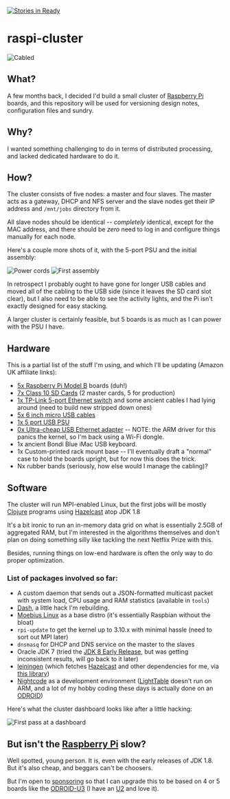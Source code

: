 [![Stories in Ready](https://badge.waffle.io/rcarmo/raspi-cluster.png?label=ready&title=Ready)](https://waffle.io/rcarmo/raspi-cluster)
# raspi-cluster

![Cabled](https://raw.github.com/rcarmo/raspi-cluster/master/pics/ethernet.jpg)

## What?

A few months back, I decided I'd build a small cluster of [Raspberry Pi][rpi] boards, and this repository will be used for versioning design notes, configuration files and sundry.

## Why?

I wanted something challenging to do in terms of distributed processing, and lacked dedicated hardware to do it.

## How?

The cluster consists of five nodes: a master and four slaves. The master acts as a gateway, DHCP and NFS server and the slave nodes get their IP address and `/mnt/jobs` directory from it.

All slave nodes should be identical -- _completely_ identical, except for the MAC address, and there should be _zero_ need to log in and configure things manually for each node.

Here's a couple more shots of it, with the 5-port PSU and the initial assembly:

![Power cords](https://raw.github.com/rcarmo/raspi-cluster/master/pics/micro_usb.jpg)
![First assembly](https://raw.github.com/rcarmo/raspi-cluster/master/pics/first_assembly.jpg)

In retrospect I probably ought to have gone for longer USB cables and moved all of the cabling to the USB side (since it leaves the SD card slot clear), but I also need to be able to see the activity lights, and the Pi isn't exactly designed for easy stacking.

A larger cluster is certainly feasible, but 5 boards is as much as I can power with the PSU I have.

## Hardware

This is a partial list of the stuff I'm using, and which I'll be updating (Amazon UK affiliate links):

* [5x Raspberry Pi Model B](http://www.amazon.co.uk/Raspberry-Pi-Model-512MB-RAM/dp/B008PT4GGC/ref=as_li_tf_tl?ie=UTF8&tag=thtaofma-21&linkCode=as2&camp=1634&creative=6738) boards (duh!)
* [7x Class 10 SD Cards](http://www.amazon.co.uk/gp/product/B003VNKNEG/ref=as_li_tf_tl?ie=UTF8&tag=thtaofma-21&linkCode=as2&camp=1634&creative=6738) (2 master cards, 5 for production)
* [1x TP-Link 5-port Ethernet switch](http://www.amazon.co.uk/TP-Link-TL-SF1005D-100Mbps-Unmanaged-Desktop/dp/B000FNFSPY/ref=as_li_tf_tl?ie=UTF8&tag=thtaofma-21&linkCode=as2&camp=1634&creative=6738) and some ancient cables I had lying around (need to build new stripped down ones)
* [5x 6 inch micro USB cables](http://www.amazon.co.uk/gp/product/B003YKX6WM/ref=as_li_tf_tl?ie=UTF8&tag=thtaofma-21&linkCode=as2&camp=1634&creative=6738)
* [1x 5 port USB PSU](http://www.amazon.co.uk/gp/product/B00EKDVGKQ/ref=as_li_tf_tl?ie=UTF8&tag=thtaofma-21&linkCode=as2&camp=1634&creative=6738)
* [0x Ultra-cheap USB Ethernet adapter](http://www.amazon.co.uk/gp/product/B009UOG3NU/ref=as_li_tf_tl?ie=UTF8&tag=thtaofma-21&linkCode=as2&camp=1634&creative=6738) -- NOTE: the ARM driver for this panics the kernel, so I'm back using a Wi-Fi dongle.
* 1x ancient Bondi Blue iMac USB keyboard.
* 1x Custom-printed rack mount base -- I'll eventually draft a "normal" case to hold the boards upright, but for now this does the trick.
* Nx rubber bands (seriously, how else would I manage the cabling)?

## Software

The cluster will run MPI-enabled Linux, but the first jobs will be mostly [Clojure][clj] programs using [Hazelcast][hz] atop JDK 1.8

It's a bit ironic to run an in-memory data grid on what is essentially 2.5GB of aggregated RAM, but I'm interested in the algorithms themselves and don't plan on doing something silly like tackling the next Netflix Prize with this.

Besides, running things on low-end hardware is often the only way to do proper optimization.

### List of packages involved so far:

* A custom daemon that sends out a JSON-formatted multicast packet with system load, CPU usage and RAM statistics (available in `tools`)
* [Dash](https://github.com/rcarmo/dash), a little hack I'm rebuilding.
* [Moebius Linux][moebius] as a base distro (it's essentially Raspbian without the bloat)
* `rpi-update` to get the kernel up to 3.10.x with minimal hassle (need to sort out MPI later)
* `dnsmasq` for DHCP and DNS service on the master to the slaves
* Oracle JDK 7 (tried the [JDK 8 Early Release](https://jdk8.java.net/download.html), but was getting inconsistent results, will go back to it later)
* [leiningen][lein] (which fetches [Hazelcast][hz] and other dependencies for me, via [this library][clj-hz])
* [Nightcode][nc] as a development environment ([LightTable][lt] doesn't run on ARM, and a lot of my hobby coding these days is actually done on an [ODROID][u2])

Here's what the cluster dashboard looks like after a little hacking:

![First pass at a dashboard](https://raw.github.com/rcarmo/raspi-cluster/master/pics/dash.jpg)


## But isn't the [Raspberry Pi][rpi] slow?

Well spotted, young person. It is, even with the early releases of JDK 1.8. But it's also cheap, and beggars can't be choosers.

But I'm open to [sponsoring][d] so that I can upgrade this to be based on 4 or 5 boards like the [ODROID-U3][u3] (I have an [U2][u2] and love it).

[hz]: http://www.hazelcast.org
[rpi]: http://www.raspberrypi.org
[d]: http://the.taoofmac.com/space/site/Donate
[u2]: http://hardkernel.com/main/products/prdt_info.php?g_code=G135341370451
[u3]: http://hardkernel.com/main/products/prdt_info.php?g_code=G138733896281
[clj]: http://www.clojure.org
[hz]: http://www.hazlecast.org
[nc]: http://nightcode.info
[lt]: http://lighttable.com
[moebius]: http://moebiuslinux.sourceforge.net
[lein]: http://leiningen.org
[clj-hz]: https://github.com/rcarmo/clj-hazelcast
